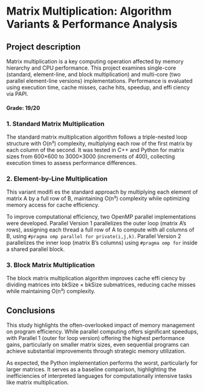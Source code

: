 # Matrix Multiplication: Algorithm Variants & Performance Analysis

## Project description
Matrix multiplication is a key computing operation affected by memory hierarchy and CPU performance. This project examines single-core (standard, element-line, and block multiplication) and multi-core (two parallel element-line versions) implementations. Performance is evaluated using execution time, cache misses, cache hits, speedup, and effi ciency via PAPI.

#### Grade: 19/20

### 1. Standard Matrix Multiplication
The standard matrix multiplication algorithm follows a triple-nested loop structure with O(n³) complexity, multiplying each row of the first matrix by each column of the second. It was tested in C++ and Python for matrix sizes from 600×600 to 3000×3000 (increments of 400), collecting execution times to assess performance differences.

### 2. Element-by-Line Multiplication
This variant modifi es the standard approach by multiplying each element of matrix A by a full row of B, maintaining O(n³) complexity while optimizing memory access for cache efficiency.

To improve computational efficiency, two OpenMP parallel implementations were developed. Parallel Version 1 parallelizes the outer loop (matrix A’s rows), assigning each thread a full row of A to compute with all columns of B, using `#pragma omp parallel for private(i,j,k)`. Parallel Version 2 parallelizes the inner loop (matrix B’s columns) using `#pragma omp for` inside a shared parallel block.

### 3. Block Matrix Multiplication
The block matrix multiplication algorithm improves cache effi ciency by dividing matrices into bkSize × bkSize submatrices, reducing cache misses while maintaining O(n³) complexity.

## Conclusions
This study highlights the often-overlooked impact of memory management on program efficiency. While parallel computing offers significant speedups, with Parallel 1 (outer for loop version) offering the highest performance gains, particularly on smaller matrix sizes, even sequential programs can achieve substantial improvements through strategic memory utilization.

As expected, the Python implementation performs the worst, particularly for larger matrices. It serves as a baseline comparison, highlighting the inefficiencies of interpreted languages for computationally intensive tasks like matrix multiplication.
